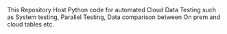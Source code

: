 This Repository Host Python code for automated Cloud Data Testing such as System testing, Parallel Testing, Data comparison between On prem and cloud tables etc.
